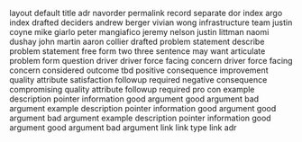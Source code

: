layout default title adr navorder permalink record separate dor index argo index drafted deciders andrew berger vivian wong infrastructure team justin coyne mike giarlo peter mangiafico jeremy nelson justin littman naomi dushay john martin aaron collier drafted problem statement describe problem statement free form two three sentence may want articulate problem form question driver driver force facing concern driver force facing concern considered outcome tbd positive consequence improvement quality attribute satisfaction followup required negative consequence compromising quality attribute followup required pro con example description pointer information good argument good argument bad argument example description pointer information good argument good argument bad argument example description pointer information good argument good argument bad argument link link type link adr